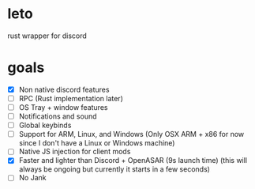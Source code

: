 # leto
rust wrapper for discord


# goals
- [x] Non native discord features
- [ ] RPC (Rust implementation later)
- [ ] OS Tray + window features
- [ ] Notifications and sound
- [ ] Global keybinds
- [ ] Support for ARM, Linux, and Windows (Only OSX ARM + x86 for now since I don't have a Linux or Windows machine)
- [ ] Native JS injection for client mods
- [x] Faster and lighter than Discord + OpenASAR (9s launch time) (this will always be ongoing but currently it starts in a few seconds)
- [ ] No Jank
